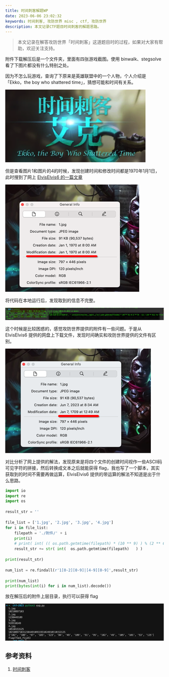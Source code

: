 ```yaml
---
title: 时间刺客解题WP
date: 2023-06-06 23:02:32
keywords: 时间刺客, 攻防世界 misc , ctf, 攻防世界
description: 本文记录CTF题目时间刺客的解题思路。
---
```


> 本文记录在解答攻防世界「时间刺客」这道题目时的过程，如果对大家有帮助，欢迎关注支持。

附件下载解压后是一个文件夹，里面有四张游戏截图。使用 binwalk、stegsolve 看了下图片都没有什么特别之处。

因为不怎么玩游戏，查询了下原来是英雄联盟中的一个人物，个人介绍是「Ekko，the boy who shattered time」，猜想可能和时间有关系。

![image-20230607080034383](20230606-ctf-ekko-the-boy-who-shattered-time/image-20230607080034383.png)

但是查看图片1和图片的4的时候，发现创建时间和修改时间都是1970年1月1日，此时搜到了网上 [ElvisElvis6 的一篇文章](https://blog.csdn.net/qq_53229503/article/details/128817670) 

![image-20230607081924926](20230606-ctf-ekko-the-boy-who-shattered-time/image-20230607081924926.png)

将代码在本地运行后，发现取到的信息不完整。

![image-20230607082906068](20230606-ctf-ekko-the-boy-who-shattered-time/image-20230607082906068.png)

这个时候是比较困惑的，感觉攻防世界提供的附件有一些问题。于是从 ElvisElvis6 提供的网盘上下载文件，发现时间确实和攻防世界提供的文件有区别。

![image-20230607083517591](20230606-ctf-ekko-the-boy-who-shattered-time/image-20230607083517591.png)

对比分析了网上提供的解法，发现原来是将四个文件的创建时间视作一些ASCII码可见字符的拼接，然后转换成文本之后就能获得 flag，我也写了一个脚本，其实获取到的时间不需要再做运算，ElvisElvis6 提供的带运算的解法不知道是出于什么思路。

```python
import io
import re
import os

result_str = ''

file_list = ['1.jpg', '2.jpg', '3.jpg', '4.jpg']
for i in file_list:
    filepath = './附件/' + i
    print(i)
    # print( int( (( os.path.getmtime(filepath) * (10 ** 9) ) % (2 ** 64 - 1) ) / (10 ** 9)) )
    result_str += str( int(  os.path.getmtime(filepath)   ) ) 

print(result_str)

num_list = re.findall(r'1[0-2][0-9]|[4-9][0-9]',result_str)

print(num_list)
print(bytes(int(i) for i in num_list).decode())
```

放在解压后的附件上层目录，执行可以获得 flag

![image-20230607080434232](20230606-ctf-ekko-the-boy-who-shattered-time/image-20230607080434232.png)

## 参考资料

1. [时间刺客](https://blog.csdn.net/qq_53229503/article/details/128817670)
